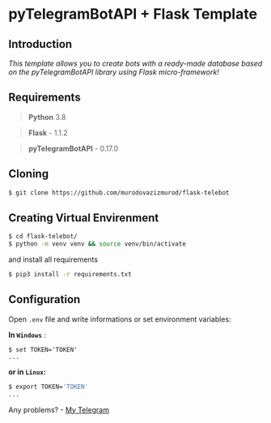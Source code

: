 # pyTelegramBotAPI + Flask Template

## Introduction

_This template allows you to create bots with a ready-made database based on the pyTelegramBotAPI library using Flask micro-framework!_

## Requirements

> **Python** 3.8

> **Flask** - 1.1.2

> **pyTelegramBotAPI** - 0.17.0

## Cloning

```bash
$ git clone https://github.com/murodovazizmurod/flask-telebot
```

## Creating Virtual Envirenment

```bash
$ cd flask-telebot/
$ python -m venv venv && source venv/bin/activate
```
and install all requirements
```bash
$ pip3 install -r requirements.txt
```

## Сonfiguration

Open `.env` file and write informations or set environment variables:

**In `Windows`** :
```shell
$ set TOKEN='TOKEN'
...
```
**or in `Linux`:**
```bash
$ export TOKEN='TOKEN'
...
```

Any problems? - [My Telegram](https://t.me/murodov_azizmurod)